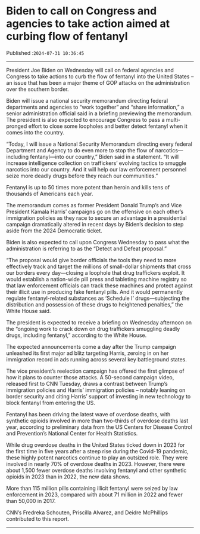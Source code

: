# Biden to call on Congress and agencies to take action aimed at curbing flow of fentanyl

Published :`2024-07-31 10:36:45`

---

President Joe Biden on Wednesday will call on federal agencies and Congress to take actions to curb the flow of fentanyl into the United States – an issue that has been a major theme of GOP attacks on the administration over the southern border.

Biden will issue a national security memorandum directing federal departments and agencies to “work together” and “share information,” a senior administration official said in a briefing previewing the memorandum. The president is also expected to encourage Congress to pass a multi-pronged effort to close some loopholes and better detect fentanyl when it comes into the country.

“Today, I will issue a National Security Memorandum directing every federal Department and Agency to do even more to stop the flow of narcotics—including fentanyl—into our country,” Biden said in a statement. “It will increase intelligence collection on traffickers’ evolving tactics to smuggle narcotics into our country. And it will help our law enforcement personnel seize more deadly drugs before they reach our communities.”

Fentanyl is up to 50 times more potent than heroin and kills tens of thousands of Americans each year.

The memorandum comes as former President Donald Trump’s and Vice President Kamala Harris’ campaigns go on the offensive on each other’s immigration policies as they race to secure an advantage in a presidential campaign dramatically altered in recent days by Biden’s decision to step aside from the 2024 Democratic ticket.

Biden is also expected to call upon Congress Wednesday to pass what the administration is referring to as the “Detect and Defeat proposal.”

“The proposal would give border officials the tools they need to more effectively track and target the millions of small-dollar shipments that cross our borders every day—closing a loophole that drug traffickers exploit. It would establish a nation-wide pill press and tableting machine registry so that law enforcement officials can track these machines and protect against their illicit use in producing fake fentanyl pills. And it would permanently regulate fentanyl-related substances as ‘Schedule I’ drugs—subjecting the distribution and possession of these drugs to heightened penalties,” the White House said.

The president is expected to receive a briefing on Wednesday afternoon on the “ongoing work to crack down on drug traffickers smuggling deadly drugs, including fentanyl,” according to the White House.

The expected announcements come a day after the Trump campaign unleashed its first major ad blitz targeting Harris, zeroing in on her immigration record in ads running across several key battleground states.

The vice president’s reelection campaign has offered the first glimpse of how it plans to counter those attacks. A 50-second campaign video, released first to CNN Tuesday, draws a contrast between Trump’s immigration policies and Harris’ immigration policies – notably leaning on border security and citing Harris’ support of investing in new technology to block fentanyl from entering the US.

Fentanyl has been driving the latest wave of overdose deaths, with synthetic opioids involved in more than two-thirds of overdose deaths last year, according to preliminary data from the US Centers for Disease Control and Prevention’s National Center for Health Statistics.

While drug overdose deaths in the United States ticked down in 2023 for the first time in five years after a steep rise during the Covid-19 pandemic, these highly potent narcotics continue to play an outsized role. They were involved in nearly 70% of overdose deaths in 2023. However, there were about 1,500 fewer overdose deaths involving fentanyl and other synthetic opioids in 2023 than in 2022, the new data shows.

More than 115 million pills containing illicit fentanyl were seized by law enforcement in 2023, compared with about 71 million in 2022 and fewer than 50,000 in 2017.

CNN’s Fredreka Schouten, Priscilla Alvarez, and Deidre McPhillips contributed to this report.

---

